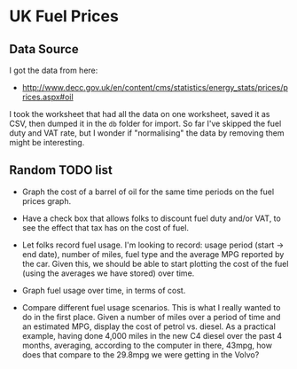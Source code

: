 # UK Fuel Prices

## Data Source

I got the data from here:

* <http://www.decc.gov.uk/en/content/cms/statistics/energy_stats/prices/prices.aspx#oil>

I took the worksheet that had all the data on one worksheet, saved it as CSV,
then dumped it in the `db` folder for import. So far I've skipped the fuel
duty and VAT rate, but I wonder if "normalising" the data by removing them
might be interesting.

## Random TODO list

* Graph the cost of a barrel of oil for the same time periods on the fuel
  prices graph.

* Have a check box that allows folks to discount fuel duty and/or VAT, to see
  the effect that tax has on the cost of fuel.

* Let folks record fuel usage. I'm looking to record: usage period (start ->
  end date), number of miles, fuel type and the average MPG reported by the
  car. Given this, we should be able to start plotting the cost of the fuel
  (using the averages we have stored) over time.

* Graph fuel usage over time, in terms of cost.

* Compare different fuel usage scenarios. This is what I really wanted to do
  in the first place. Given a number of miles over a period of time and an
  estimated MPG, display the cost of petrol vs. diesel. As a practical
  example, having done 4,000 miles in the new C4 diesel over the past 4
  months, averaging, according to the computer in there, 43mpg, how does that
  compare to the 29.8mpg we were getting in the Volvo?
